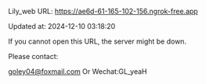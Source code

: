 Lily_web URL: https://ae6d-61-165-102-156.ngrok-free.app

Updated at: 2024-12-10 03:18:20

If you cannot open this URL, the server might be down.

Please contact: 

goley04@foxmail.com Or Wechat:GL_yeaH